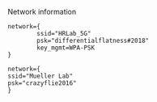 
Network information
```
network={
        ssid="HRLab_5G"
        psk="differentialflatness#2018"
        key_mgmt=WPA-PSK
}

```

```
network={
ssid="Mueller Lab"
psk="crazyflie2016"
}
```
